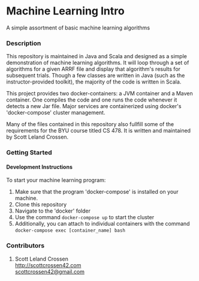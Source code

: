 # Machine Learning Intro

A simple assortment of basic machine learning algorithms

### Description

This repository is maintained in Java and Scala and designed as a simple demonstration of machine learning algorithms.
It will loop through a set of algorithms for a given ARRF file and display that algorithm's results for subsequent trials.
Though a few classes are written in Java (such as the instructor-provided toolkit), the majority of the code is written
in Scala.

This project provides two docker-containers: a JVM container and a
Maven container. One compiles the code and one runs the code whenever it detects a new Jar file. Major services are
containerized using docker's \'docker-compose\' cluster management.

Many of the files contained in this repository also fullfill some of the requirements for the BYU course titled CS 478.
It is written and maintained by Scott Leland Crossen.

### Getting Started

#### Development Instructions

To start your machine learning program:
1. Make sure that the program 'docker-compose' is installed on your machine.
2. Clone this repository
3. Navigate to the 'docker' folder
4. Use the command ```docker-compose up``` to start the cluster
5. Additionally, you can attach to individual containers with the command ```docker-compose exec [container_name] bash```

### Contributors

1. Scott Leland Crossen  
<http://scottcrossen42.com>  
<scottcrossen42@gmail.com>
